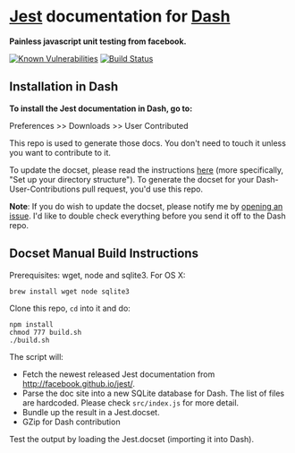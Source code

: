 # [Jest](http://facebook.github.io/jest/) documentation for [Dash](http://kapeli.com/dash)
**Painless javascript unit testing from facebook.**

[![Known Vulnerabilities](https://snyk.io/test/github/chinesedfan/jest-dash/badge.svg)](https://snyk.io/test/github/chinesedfan/jest-dash) [![Build Status](https://travis-ci.org/epitaphmike/jest-dash.svg?branch=master)](https://travis-ci.org/epitaphmike/jest-dash)

## Installation in Dash

**To install the Jest documentation in Dash, go to:**

Preferences >> Downloads >> User Contributed

This repo is used to generate those docs. You don't need to touch it unless you want to contribute to it.

To update the docset, please read the instructions [here](https://github.com/Kapeli/Dash-User-Contributions#contribute-a-new-docset) (more specifically, "Set up your directory structure"). To generate the docset for your Dash-User-Contributions pull request, you'd use this repo.

**Note**: If you do wish to update the docset, please notify me by [opening an issue](https://github.com/epitaphmike/jest-dash/issues/new). I'd like to double check everything before you send it off to the Dash repo.

## Docset Manual Build Instructions

Prerequisites: wget, node and sqlite3. For OS X:

    brew install wget node sqlite3

Clone this repo, `cd` into it and do:

    npm install
    chmod 777 build.sh
    ./build.sh

The script will:

- Fetch the newest released Jest documentation from http://facebook.github.io/jest/.
- Parse the doc site into a new SQLite database for Dash. The list of files are hardcoded. Please check `src/index.js` for more detail.
- Bundle up the result in a Jest.docset.
- GZip for Dash contribution

Test the output by loading the Jest.docset (importing it into Dash).

